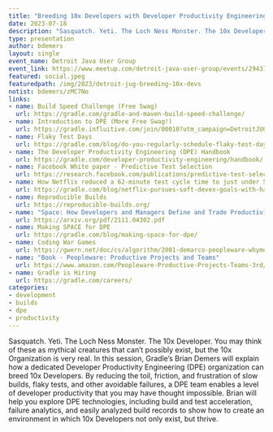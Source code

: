 ```yaml
---
title: "Breeding 10x Developers with Developer Productivity Engineering"
date: 2023-07-18
description: "Sasquatch. Yeti. The Loch Ness Monster. The 10x Developer. You may think of these as mythical creatures that can’t possibly exist, but the 10x Organization is very real."
type: presentation
author: bdemers
layout: single
event_name: Detroit Java User Group
event_link: https://www.meetup.com/detroit-java-user-group/events/294317117/
featured: social.jpeg
featuredpath: /img/2023/detroit-jug-breeding-10x-devs
notist: bdemers/zMC7No
links:
- name: Build Speed Challenge (Free Swag)
  url: https://gradle.com/gradle-and-maven-build-speed-challenge/
- name: Introduction to DPE (More Free Swag!)
  url: https://gradle.influitive.com/join/00010?utm_campaign=DetroitJUG&utm_medium=presentation&utm_source=live&utm_content=event-invite-1
- name: Flaky Test Days
  url: https://gradle.com/blog/do-you-regularly-schedule-flaky-test-days/
- name: The Developer Productivity Engineering (DPE) Handbook
  url: https://gradle.com/developer-productivity-engineering/handbook/
- name: Facebook White paper - Predictive Test Selection
  url: https://research.facebook.com/publications/predictive-test-selection/
- name: How Netflix reduced a 62-minute test cycle time to just under 5 minutes
  url: https://gradle.com/blog/netflix-pursues-soft-devex-goals-with-hard-devprod-metrics-using-test-distribution/
- name: Reproducible Builds
  url: https://reproducible-builds.org/
- name: "Space: How Developers and Managers Define and Trade Productivity for Quality"
  url: https://arxiv.org/pdf/2111.04302.pdf
- name: Making SPACE for DPE
  url: https://gradle.com/blog/making-space-for-dpe/
- name: Coding War Games
  url: https://gwern.net/doc/cs/algorithm/2001-demarco-peopleware-whymeasureperformance.pdf
- name: "Book - Peopleware: Productive Projects and Teams"
  url: https://www.amazon.com/Peopleware-Productive-Projects-Teams-3rd/
- name: Gradle is Hiring
  url: https://gradle.com/careers/
categories:
- development
- builds
- dpe
- productivity
---
```


Sasquatch. Yeti. The Loch Ness Monster. The 10x Developer. You may think of these as mythical creatures that can’t possibly exist, but the 10x Organization is very real. In this session, Gradle’s Brian Demers will explain how a dedicated Developer Productivity Engineering (DPE) organization can breed 10x Developers. By reducing the toil, friction, and frustration of slow builds, flaky tests, and other avoidable failures, a DPE team enables a level of developer productivity that you may have thought impossible. Brian will help you explore DPE technologies, including build and test acceleration, failure analytics, and easily analyzed build records to show how to create an environment in which 10x Developers not only exist, but thrive.
